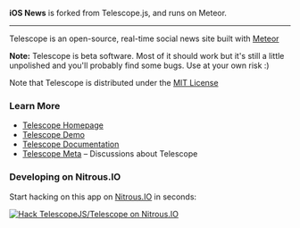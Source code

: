 **iOS News** is forked from Telescope.js, and runs on Meteor.

***

Telescope is an open-source, real-time social news site built with [Meteor](http://meteor.com)

**Note:** Telescope is beta software. Most of it should work but it's still a little unpolished and you'll probably find some bugs. Use at your own risk :)

Note that Telescope is distributed under the [MIT License](http://opensource.org/licenses/MIT)

### Learn More

- [Telescope Homepage](http://telesc.pe)
- [Telescope Demo](http://demo2.telescopeapp.org)
- [Telescope Documentation](http://telesc.pe/docs)
- [Telescope Meta](http://meta.telesc.pe/) – Discussions about Telescope

### Developing on Nitrous.IO

Start hacking on this app on
[Nitrous.IO](https://www.nitrous.io/?utm_source=github.com&utm_campaign=Telescope&utm_medium=hackonnitrous)
in seconds:

[![Hack TelescopeJS/Telescope on Nitrous.IO](https://d3o0mnbgv6k92a.cloudfront.net/assets/hack-l-v1-3cc067e71372f6045e1949af9d96095b.png)](https://www.nitrous.io/hack_button?source=embed&runtime=nodejs&repo=TelescopeJS%2FTelescope&file_to_open=README.nitrous.md)
